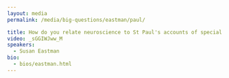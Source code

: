 ```yaml
---
layout: media
permalink: /media/big-questions/eastman/paul/

title: How do you relate neuroscience to St Paul's accounts of special divine action?
video: _sGGIWJww_M
speakers:
  - Susan Eastman
bio:
  - bios/eastman.html
---
```

